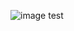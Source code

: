 
![image](https://github.com/doriskit/doriskit/assets/156558956/2f490eed-670d-4edb-8f84-8aff56983da4)
test

